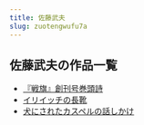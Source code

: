 ```yaml
---
title: 佐藤武夫
slug: zuotengwufu7a
---
```


## 佐藤武夫の作品一覧

- [『戦旗』創刊号巻頭詩](zhanqichuangkan-356)
- [イリイッチの長靴](iriitsuchinocha-2d9)
- [犬にされたカスペルの話しかけ](quannisaretakas-adc)
